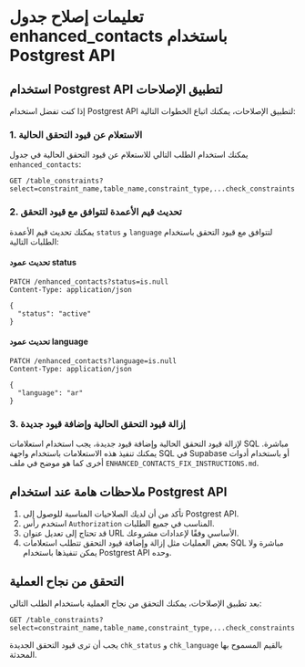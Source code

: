 # تعليمات إصلاح جدول enhanced_contacts باستخدام Postgrest API

## استخدام Postgrest API لتطبيق الإصلاحات

إذا كنت تفضل استخدام Postgrest API لتطبيق الإصلاحات، يمكنك اتباع الخطوات التالية:

### 1. الاستعلام عن قيود التحقق الحالية

يمكنك استخدام الطلب التالي للاستعلام عن قيود التحقق الحالية في جدول `enhanced_contacts`:

```http
GET /table_constraints?select=constraint_name,table_name,constraint_type,...check_constraints!inner(check_clause)&table_name=eq.enhanced_contacts&constraint_type=eq.CHECK
```

### 2. تحديث قيم الأعمدة لتتوافق مع قيود التحقق

يمكنك تحديث قيم الأعمدة `status` و `language` لتتوافق مع قيود التحقق باستخدام الطلبات التالية:

#### تحديث عمود status

```http
PATCH /enhanced_contacts?status=is.null
Content-Type: application/json

{
  "status": "active"
}
```

#### تحديث عمود language

```http
PATCH /enhanced_contacts?language=is.null
Content-Type: application/json

{
  "language": "ar"
}
```

### 3. إزالة قيود التحقق الحالية وإضافة قيود جديدة

لإزالة قيود التحقق الحالية وإضافة قيود جديدة، يجب استخدام استعلامات SQL مباشرة. يمكنك تنفيذ هذه الاستعلامات باستخدام واجهة SQL في Supabase أو باستخدام أدوات أخرى كما هو موضح في ملف `ENHANCED_CONTACTS_FIX_INSTRUCTIONS.md`.

## ملاحظات هامة عند استخدام Postgrest API

1. تأكد من أن لديك الصلاحيات المناسبة للوصول إلى Postgrest API.
2. استخدم رأس `Authorization` المناسب في جميع الطلبات.
3. قد تحتاج إلى تعديل عنوان URL الأساسي وفقًا لإعدادات مشروعك.
4. بعض العمليات مثل إزالة وإضافة قيود التحقق تتطلب استعلامات SQL مباشرة ولا يمكن تنفيذها باستخدام Postgrest API وحده.

## التحقق من نجاح العملية

بعد تطبيق الإصلاحات، يمكنك التحقق من نجاح العملية باستخدام الطلب التالي:

```http
GET /table_constraints?select=constraint_name,table_name,constraint_type,...check_constraints!inner(check_clause)&table_name=eq.enhanced_contacts&constraint_type=eq.CHECK
```

يجب أن ترى قيود التحقق الجديدة `chk_status` و `chk_language` بالقيم المسموح بها المحدثة.